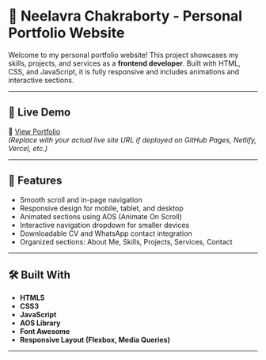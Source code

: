 # 💼 Neelavra Chakraborty - Personal Portfolio Website

Welcome to my personal portfolio website! This project showcases my skills, projects, and services as a **frontend developer**. Built with HTML, CSS, and JavaScript, it is fully responsive and includes animations and interactive sections.

---

## 🚀 Live Demo

🔗 [View Portfolio](https://your-live-site-link.com)  
_(Replace with your actual live site URL if deployed on GitHub Pages, Netlify, Vercel, etc.)_

---

## 📌 Features

- Smooth scroll and in-page navigation
- Responsive design for mobile, tablet, and desktop
- Animated sections using AOS (Animate On Scroll)
- Interactive navigation dropdown for smaller devices
- Downloadable CV and WhatsApp contact integration
- Organized sections: About Me, Skills, Projects, Services, Contact

---

## 🛠️ Built With

- **HTML5**
- **CSS3**
- **JavaScript**
- **AOS Library**
- **Font Awesome**
- **Responsive Layout (Flexbox, Media Queries)**

---



